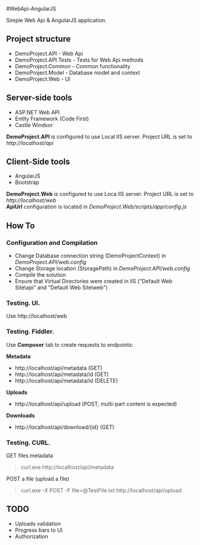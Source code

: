 #WebApi-AngularJS

Simple Web Api & AngularJS application.



## Project structure

- DemoProject.API - Web Api
- DemoProject.API.Tests - Tests for Web Api methods
- DemoProject.Common - Common functionality
- DemoProject.Model - Database model and context
- DemoProject.Web - UI



## Server-side tools

- ASP.NET Web API
- Entity Framework (Code First)
- Castle Windsor

__DemoProject.API__ is configured to use Local IIS server. Project URL is set to _http://localhost/api_



## Client-Side tools

- AngularJS
- Bootstrap

__DemoProject.Web__ is configured to use Loca IIS server. Project URL is set to _http://localhost/web_  
__ApiUrl__ configuration is located in _DemoProject.Web/scripts/app/config.js_



## How To



### Configuration and Compilation

- Change Database connection string (DemoProjectContext) in _DemoProject.API/web.config_
- Change Storage location (StoragePath) in _DemoProject.API/web.config_
- Compile the solution
- Ensure that Virtual Directories were created in IIS ("Default Web Site\api" and "Default Web Site\web")



### Testing. UI.

Use http://localhost/web



### Testing. Fiddler.

Use __Composer__ tab to create requests to endpoints:

__Metadata__

 - http://localhost/api/metadata (GET)
 - http://localhost/api/metadata/id (GET)
 - http://localhost/api/metadata/id (DELETE)

__Uploads__

 - http://localhost/api/upload (POST, multi-part content is expected)

__Downloads__

 - http://localhost/api/download/{id} (GET)



### Testing. CURL.

GET files metadata

>curl.exe http://localhost/api/metadata

POST a file (upload a file)

>curl.exe -X POST -F file=@TestFile.txt http://localhost/api/upload



## TODO

- Uploads validation
- Progress bars to UI
- Authorization